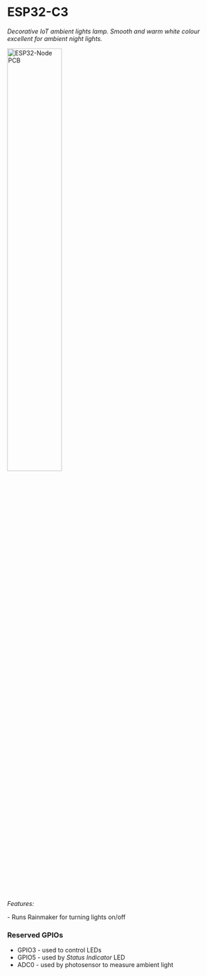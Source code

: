 # ESP32-C3

_Decorative IoT ambient lights lamp. Smooth and warm white colour excellent for ambient night lights._

<img alt="ESP32-Node PCB" src="https://alexandrebobkov.github.io/ESP32-C3_Night-Lamp/assets/esp32-wroom-table-lights.jpg" width="50%"/>

<p><i>Features:</i></p>
- Runs Rainmaker for turning lights on/off

### Reserved GPIOs
- GPIO3 - used to control LEDs
- GPIO5 - used by _Status Indicator_ LED
- ADC0 - used by photosensor to measure ambient light

